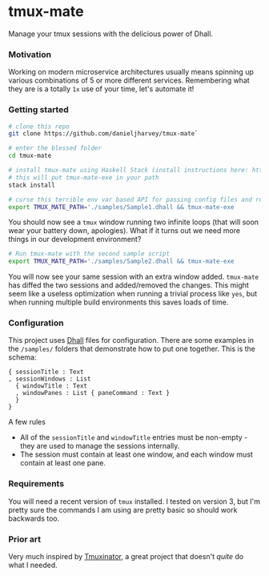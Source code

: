 # tmux-mate

Manage your tmux sessions with the delicious power of Dhall.

### Motivation

Working on modern microservice architectures usually means spinning up various combinations of 5 or more different services. Remembering what they are is a totally `1x` use of your time, let's automate it!

### Getting started

```bash
# clone this repo
git clone https://github.com/danieljharvey/tmux-mate`

# enter the blessed folder
cd tmux-mate

# install tmux-mate using Haskell Stack (install instructions here: https://docs.haskellstack.org/en/stable/install_and_upgrade/)
# this will put tmux-mate-exe in your path
stack install

# curse this terrible env var based API for passing config files and run tmux-mate
export TMUX_MATE_PATH='./samples/Sample1.dhall && tmux-mate-exe
```

You should now see a `tmux` window running two infinite loops (that will soon wear your battery down, apologies). What if it turns out we need more things in our development environment?

```bash
# Run tmux-mate with the second sample script
export TMUX_MATE_PATH='./samples/Sample2.dhall && tmux-mate-exe
```

You will now see your same session with an extra window added. `tmux-mate` has diffed the two sessions and added/removed the changes. This might seem like a useless optimization when running a trivial process like `yes`, but when running multiple build environments this saves loads of time.

### Configuration

This project uses [Dhall](https://dhall-lang.org/) files for configuration. There are some examples in the `/samples/` folders that demonstrate how to put one together. This is the schema:

```
{ sessionTitle : Text
, sessionWindows : List
  { windowTitle : Text
  , windowPanes : List { paneCommand : Text }
  }
}
```

A few rules

- All of the `sessionTitle` and `windowTitle` entries must be non-empty - they are used to manage the sessions internally.
- The session must contain at least one window, and each window must contain at least one pane.

### Requirements

You will need a recent version of `tmux` installed. I tested on version 3, but I'm pretty sure the commands I am using are pretty basic so should work backwards too.

### Prior art

Very much inspired by [Tmuxinator](https://github.com/tmuxinator/tmuxinator), a
great project that doesn't _quite_ do what I needed.
